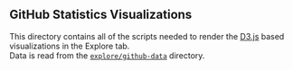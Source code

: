## GitHub Statistics Visualizations

This directory contains all of the scripts needed to render the [D3.js][d3 home] based visualizations in the Explore tab.  
Data is read from the [`explore/github-data`][data dir] directory.

[d3 home]: https://d3js.org/
[data dir]: ../../explore/github-data
